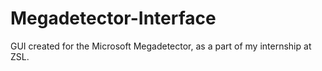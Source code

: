 # Megadetector-Interface
GUI created for the Microsoft Megadetector, as a part of my internship at ZSL.
